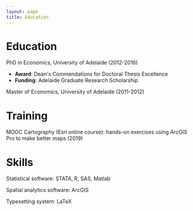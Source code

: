 ```yaml
---
layout: page
title: Education
---
```


# Education
PhD in Economics, University of Adelaide (2012-2016)
- **Award**: Dean's Commendations for Doctoral Thesis Excellence
- **Funding**: Adelaide Graduate Research Scholarship

Master of Economics, University of Adelaide (2011-2012)

# Training
MOOC Cartography (Esri online course): hands-on exercises using ArcGIS Pro to make better maps (2019)

# Skills
Statistical software: STATA, R, SAS, Matlab

Spatial analytics software: ArcGIS

Typesetting system: LaTeX
